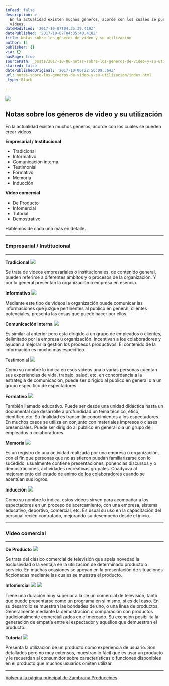 ```yaml
---
inFeed: false
description: >-
  En la actualidad existen muchos géneros, acorde con los cuales se pueden crear
  videos.
dateModified: '2017-10-07T04:35:39.419Z'
datePublished: '2017-10-07T04:35:40.418Z'
title: Notas sobre los géneros de video y su utilización
author: []
publisher: {}
via: {}
hasPage: true
sourcePath: _posts/2017-10-06-notas-sobre-los-generos-de-video-y-su-utilizacion.md
starred: false
datePublishedOriginal: '2017-10-06T22:56:09.364Z'
url: notas-sobre-los-generos-de-video-y-su-utilizacion/index.html
_type: Blurb

---
```

![](https://the-grid-user-content.s3-us-west-2.amazonaws.com/a6ec50e0-389e-44df-9085-ec62a8cbc86c.jpg)

## Notas sobre los géneros de video y su utilización

En la actualidad existen muchos géneros, acorde con los cuales se pueden crear videos.

**Empresarial / Institucional**

* Tradicional
* Informativo
* Comunicación interna
* Testimonial
* Formativo
* Memoria
* Inducción

**Video comercial**

* De Producto
* Infomercial
* Tutorial
* Demostrativo

Hablemos de cada uno más en detalle.

---

### **Empresarial / Institucional**

---

**Tradicional**
![](https://the-grid-user-content.s3-us-west-2.amazonaws.com/804fe789-300d-4e8d-9f2c-36bd29587000.jpg)

Se trata de videos empresariales o institucionales, de contenido general, pueden referirse a diferentes ámbitos y o procesos de la organización. Y por lo general presentan la organización o empresa en esencia.

**Informativo**
![](https://the-grid-user-content.s3-us-west-2.amazonaws.com/5f625918-964e-4154-a71e-f03c766c6efc.jpg)

Mediante este tipo de videos la organización puede comunicar las informaciones que juzgue pertinentes al publico en general, clientes potenciales, presenta las cosas que puede hacer por ellos.

**Comunicación Interna**
![](https://the-grid-user-content.s3-us-west-2.amazonaws.com/2c8419dd-a2e8-4f08-877c-f17cb6361c12.jpg)

Es similar al anterior pero esta dirigido a un grupo de empleados o clientes, delimitado por la empresa u organización. Incentivan a los colaboradores y ayudan a mejorar la gestión los procesos productivos. El contenido de la información es mucho más especifico.

Testimonial
![](https://the-grid-user-content.s3-us-west-2.amazonaws.com/7984da68-45b8-44ca-b39f-98817ee2ec65.jpg)

Como su nombre lo indica en esos videos una o varias personas cuentan sus experiencias de vida, trabajo, salud, etc. en concordancia a la estrategia de comunicación, puede ser dirigido al publico en general o a un grupo especifico de espectadores.

**Formativo**
![](https://the-grid-user-content.s3-us-west-2.amazonaws.com/e4e99fc8-8ecc-4468-98e6-1ecf63c66bbd.jpg)

También llamado educativo. Puede ser desde una unidad didáctica hasta un documental que desarrolle a profundidad un tema técnico, ético, científico,etc. Su finalidad es transmitir conocimientos a los espectadores. En muchos casos se utiliza en conjunto con materiales impresos o clases presenciales. Puede ser dirigido al publico en general o a un grupo de empleados o colaboradores.

**Memoria**
![](https://the-grid-user-content.s3-us-west-2.amazonaws.com/d12f707a-cfb9-4398-9000-72a0ee1d37a0.jpg)

Es un registro de una actividad realizada por una empresa u organización, con el fin que personas que no asistieron puedan familiarizarse con lo sucedido, usualmente contiene presentaciones, ponencias discursos y o demostraciones, actividades recreativas grupales. Coadyuva al mejoramiento del estado de animo de los colaboradores cuando se acentúan sus logros.

**Inducción**
![](https://the-grid-user-content.s3-us-west-2.amazonaws.com/2c1b6317-d0fc-4fa3-98ab-ce4aeecdab12.jpg)

Como su nombre lo indica, estos videos sirven para acompañar a los espectadores en un proceso de acercamiento, con una empresa, sistema educativo, deportivo, comercial, etc. Es usual su uso en la capacitación del personal recién contratado, mejorando su desempeño desde el inicio.

---

### **Video comercial**

---

**De Producto**
![](https://the-grid-user-content.s3-us-west-2.amazonaws.com/34c3fe2f-18ef-4f19-8238-698be47f2914.jpg)

Se trata del clásico comercial de televisión que apela novedad la exclusividad o la ventaja en la utilización de determinado producto o servicio. En muchas ocasiones se apoyan en la presentación de situaciones ficcionadas mediante las cuales se muestra el producto.

**Infomercial**
![](https://the-grid-user-content.s3-us-west-2.amazonaws.com/07340a46-f3fe-4a51-8207-0a850aad0918.jpg)
![](https://the-grid-user-content.s3-us-west-2.amazonaws.com/de16dcbf-4243-48b6-911d-c1a17a6276ef.jpg)

Tiene una duración muy superior a la de un comercial de televisión, tanto que puede presentarse como un programa en si mismo, si es del caso. En su desarrollo se muestran las bondades de uno, o una linea de productos. Generalmente mediante la demostración o comparación con productos tradicionalmente comercializados en el mercado. Su exención posibilita la generación de empatía entre el espectador y aquellos que demuestran el producto.

**Tutorial**
![](https://the-grid-user-content.s3-us-west-2.amazonaws.com/5251ec3d-e52d-489f-805e-d952dd916b6c.jpg)

Presenta la utilización de un producto como experiencia de usuario. Son detallados pero no muy extensos, muestran lo fácil que es usar un producto y le recuerdan al consumidor sobre características o funciones disponibles en el producto que muchos usuarios omiten utilizar.

---

[Volver a la página principal de Zambrana Produccines][0]

[0]: https://thegrid.ai/zambranaproducciones/